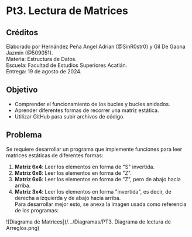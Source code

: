 # Pt3. Lectura de Matrices

## Créditos
Elaborado por Hernández Peña Angel Adrian (@SinR0str0) y Gil De Gaona Jazmín (@509051).  
Materia: Estructura de Datos.  
Escuela: Facultad de Estudios Superiores Acatlán.  
Entrega: 19 de agosto de 2024.  

## Objetivo

- Comprender el funcionamiento de los bucles y bucles anidados.  
- Aprender diferentes formas de recorrer una matriz estática.  
- Utilizar GitHub para subir archivos de código.  

## Problema

Se requiere desarrollar un programa que implemente funciones para leer matrices estáticas de diferentes formas:  

1. **Matriz 6x4**: Leer los elementos en forma de "S" invertida.  
2. **Matriz 6x6**: Leer los elementos en forma de "Z".  
3. **Matriz 6x6**: Leer los elementos en forma de "Z", pero de abajo hacia arriba.  
4. **Matriz 3x4**: Leer los elementos en forma "invertida", es decir, de derecha a izquierda y de abajo hacia arriba.  
Para desarrollar mejor esto, se anexa la imagen usada como referencia de los programas:  

![Diagrama de Matrices](/.../Diagramas/PT3. Diagrama de lectura de Arreglos.png)
